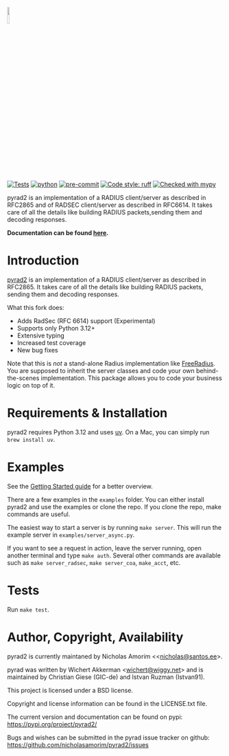 <img src="docs/logo.png" width="10%" height="auto"> 

[![Tests](https://github.com/nicholasamorim/pyrad2/actions/workflows/python-test.yml/badge.svg)](https://github.com/miraclesupernova/stickystack/actions/workflows/django.yml)
[![python](https://img.shields.io/badge/Python-3.12+-3776AB.svg?style=flat&logo=python&logoColor=white)](https://www.python.org)
[![pre-commit](https://img.shields.io/badge/pre--commit-enabled-brightgreen?logo=pre-commit&logoColor=white)](https://github.com/pre-commit/pre-commit)
[![Code style: ruff](https://img.shields.io/badge/code%20style-ruff-000000.svg)]([https://github.com/psf/black](https://github.com/astral-sh/uv))
[![Checked with mypy](http://www.mypy-lang.org/static/mypy_badge.svg)](http://mypy-lang.org/)

pyrad2 is an implementation of a RADIUS client/server as described in RFC2865 and of RADSEC client/server as described in RFC6614. It takes care of all the details like building RADIUS packets,sending them and decoding responses.

**Documentation can be found [here](https://nicholasamorim.github.io/pyrad2/).**

# Introduction

[pyrad2](https://github.com/nicholasamorim/pyrad2) is an implementation of a RADIUS client/server as described in RFC2865. It takes care of all the details like building RADIUS packets, sending them and decoding responses.

What this fork does:
   
- Adds RadSec (RFC 6614) support (Experimental)
- Supports only Python 3.12+
- Extensive typing
- Increased test coverage
- New bug fixes

Note that this is _not_ a stand-alone Radius implementation like [FreeRadius](https://www.freeradius.org). You are supposed to inherit the server classes and code your own behind-the-scenes implementation. This package allows you to code your business logic on top of it.

# Requirements & Installation

pyrad2 requires Python 3.12 and uses [uv](https://github.com/astral-sh/uv). On a Mac, you can simply run `brew install uv`.

# Examples

See the [Getting Started guide](https://nicholasamorim.github.io/pyrad2/getting_started/) for a better overview.

There are a few examples in the `examples` folder. You can either install pyrad2 and use the examples or clone the repo. If you clone the repo, make commands are useful.

The easiest way to start a server is by running `make server`. This will run the example server in `examples/server_async.py`.

If you want to see a request in action, leave the server running, open another terminal and type `make auth`. Several other commands are available such as `make server_radsec`, `make server_coa`, `make_acct`, etc.

# Tests

Run `make test`.

# Author, Copyright, Availability

pyrad2 is currently maintaned by Nicholas Amorim \<<nicholas@santos.ee\>.

pyrad was written by Wichert Akkerman \<<wichert@wiggy.net>\> and is
maintained by Christian Giese (GIC-de) and Istvan Ruzman (Istvan91).

This project is licensed under a BSD license.

Copyright and license information can be found in the LICENSE.txt file.

The current version and documentation can be found on pypi:
<https://pypi.org/project/pyrad2/>

Bugs and wishes can be submitted in the pyrad issue tracker on github:
<https://github.com/nicholasamorim/pyrad2/issues>
